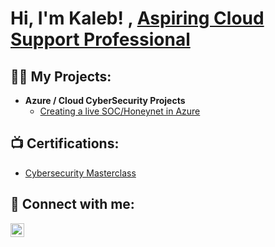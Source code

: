 <h1>Hi, I'm Kaleb! <a href="https://github.com/KaybeB/Azure-SOC"></a>, <a href="https://www.linkedin.com/in/kaleb-boich/">Aspiring Cloud Support Professional</a>

<h2>👨‍💻 My Projects:</h2>

- <b>Azure / Cloud CyberSecurity Projects</b>
  - [Creating a live SOC/Honeynet in Azure](https://github.com/KaybeB/Azure-SOC)

<h2>📺 Certifications:</h2>

- [Cybersecurity Masterclass](https://github.com/KaybeB/KaybeB/blob/main/cyber-certification.pdf)

<h2> 🤳 Connect with me:</h2>
<a href="https://www.linkedin.com/in/kaleb-boich" target="_blank">
  <img src="https://static-exp1.licdn.com/sc/h/al2o9zrvru7aqj8e1x2rzsrca" alt="LinkedIn Logo" style="width: 22px; margin-right: 10px;">
</a>

[linkedin]: https://linkedin.com/in/kaleb-boich

<!--
**joshmadakor1/joshmadakor1** is a ✨ _special_ ✨ repository because its `README.md` (this file) appears on your GitHub profile.

Here are some ideas to get you started:

- 🔭 I’m currently working on ...
- 🌱 I’m currently learning ...
- 👯 I’m looking to collaborate on ...
- 🤔 I’m looking for help with ...
- 💬 Ask me about ...
- 📫 How to reach me: ...
- 😄 Pronouns: ...
- ⚡ Fun fact: ...
-->
